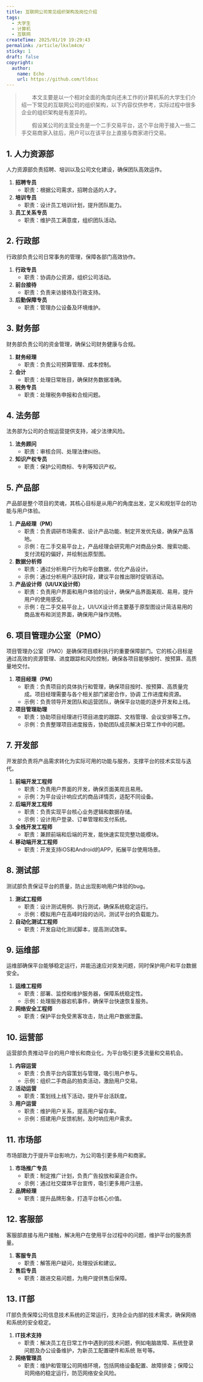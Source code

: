 ```yaml
---
title: 互联网公司常见组织架构及岗位介绍
tags:
  - 大学生
  - 计算机
  - 互联网
createTime: 2025/01/19 19:29:43
permalink: /article/lkxlm4cm/
sticky: 1
draft: false
copyright:
  author:
    name: Echo
    url: https://github.com/tldssc
---
```


> <p style="text-indent: 2em;">本文主要是以一个相对全面的角度向还未工作的计算机系的大学生们介绍一下常见的互联网公司的组织架构，以下内容仅供参考，实际过程中很多企业的组织架构是有差异的。</p>
> <p style="text-indent: 2em;">假设某公司的主营业务是一个二手交易平台，这个平台用于接入一些二手交易商家入驻后，用户可以在该平台上直接与商家进行交易。</p>

## 1. 人力资源部

人力资源部负责招聘、培训以及公司文化建设，确保团队高效运作。

1. **招聘专员**
    - 职责：根据公司需求，招聘合适的人才。
2. **培训专员**
    - 职责：设计员工培训计划，提升团队能力。
3. **员工关系专员**
    - 职责：维护员工满意度，组织团队活动。

## 2. 行政部

行政部负责公司日常事务的管理，保障各部门高效协作。

1. **行政专员**
    - 职责：协调办公资源，组织公司活动。
2. **前台接待**
    - 职责：负责来访接待及行政支持。
3. **后勤保障专员**
    - 职责：管理办公设备及环境维护。

## 3. 财务部

财务部负责公司的资金管理，确保公司财务健康与合规。

1. **财务经理**
    - 职责：负责公司预算管理、成本控制。
2. **会计**
    - 职责：处理日常账目，确保财务数据准确。
3. **税务专员**
    - 职责：处理税务申报和合规问题。

## 4. 法务部

法务部为公司的合规运营提供支持，减少法律风险。

1. **法务顾问**
    - 职责：审核合同、处理法律纠纷。
2. **知识产权专员**
    - 职责：保护公司商标、专利等知识产权。

## 5. 产品部

产品部是整个项目的灵魂，其核心目标是从用户的角度出发，定义和规划平台的功能与用户体验。

1. **产品经理（PM）**
    - 职责：负责调研市场需求、设计产品功能、制定开发优先级，确保产品落地。
    - 示例：在二手交易平台上，产品经理会研究用户对商品分类、搜索功能、支付流程的偏好，并绘制出原型图。
2. **数据分析师**
    - 职责：通过分析用户行为和平台数据，优化产品设计。
    - 示例：通过分析用户活跃时段，建议平台推出限时促销活动。
3. **产品设计师（UI/UX设计师）**
    - 职责：负责用户界面和用户体验的设计，确保产品界面美观、易用，提升用户的使用感受。
    - 示例：在二手交易平台上，UI/UX设计师主要基于原型图设计简洁易用的商品发布和浏览界面，确保用户操作流畅。

## 6. 项目管理办公室（PMO）

项目管理办公室（PMO）是确保项目顺利执行的重要保障部门。它的核心目标是通过高效的资源管理、进度跟踪和风险控制，确保各项目能够按时、按预算、高质量地交付。

1. **项目经理（PM）**
    - 职责：负责项目的具体执行和管理，确保项目按时、按预算、高质量完成。项目经理需要与各个相关部门紧密合作，协调	 工作进度和资源。
    - 示例：负责领导开发团队和运营团队，确保平台功能的逐步开发和上线。
2. **项目管理助理**
    - 职责：协助项目经理进行项目进度的跟踪、文档管理、会议安排等工作。
    - 示例：负责整理项目进度报告，协助团队成员解决日常工作中的问题。

## 7. 开发部

开发部负责将产品需求转化为实际可用的功能与服务，支撑平台的技术实现与迭代。

1. **前端开发工程师**
    - 职责：负责用户界面的开发，确保页面美观且易用。
    - 示例：为平台设计响应式的商品详情页，适配不同设备。
2. **后端开发工程师**
    - 职责：负责实现平台核心业务逻辑和数据存储。
    - 示例：设计用户登录、订单管理和支付系统。
3. **全栈开发工程师**
    - 职责：兼顾前端和后端的开发，能快速实现完整功能模块。
4. **移动端开发工程师**
    - 职责：开发支持iOS和Android的APP，拓展平台使用场景。

## 8. 测试部

测试部负责保证平台的质量，防止出现影响用户体验的bug。

1. **测试工程师**
    - 职责：设计测试用例、执行测试，确保系统稳定运行。
    - 示例：模拟用户在高峰时段的访问，测试平台的负载能力。
2. **自动化测试工程师**
    - 职责：开发自动化测试脚本，提高测试效率。

## 9. 运维部

运维部确保平台能够稳定运行，并能迅速应对突发问题，同时保护用户和平台数据安全。

1. **运维工程师**
    - 职责：部署、监控和维护服务器，保障系统稳定性。
    - 示例：处理服务器宕机事件，确保平台快速恢复服务。
2. **网络安全工程师**
    - 职责：保护平台免受黑客攻击，防止用户数据泄露。

## 10. 运营部

运营部负责推动平台的用户增长和商业化，为平台吸引更多流量和交易机会。

1. **内容运营**
    - 职责：负责平台内容策划与管理，吸引用户参与。
    - 示例：组织二手商品的拍卖活动，激励用户交易。
2. **活动运营**
    - 职责：策划线上线下活动，提升平台活跃度。
3. **用户运营**
    - 职责：维护用户关系，提高用户留存率。
    - 示例：搭建用户反馈机制，及时响应用户需求。

## 11. 市场部

市场部致力于提升平台影响力，为公司吸引更多用户和商家。

1. **市场推广专员**
    - 职责：制定推广计划，负责广告投放和渠道合作。
    - 示例：通过社交媒体平台宣传，吸引更多用户注册。
2. **品牌经理**
    - 职责：提升品牌形象，打造平台核心价值。

## 12. 客服部

客服部直接与用户接触，解决用户在使用平台过程中的问题，维护平台的服务质量。

1. **客服专员**
    - 职责：解答用户疑问，处理投诉和建议。
2. **售后专员**
    - 职责：跟进交易问题，为用户提供售后保障。

## 13. IT部

IT部负责保障公司信息技术系统的正常运行，支持企业内部的技术需求，确保网络和系统的安全稳定。

1. **IT技术支持**
    - 职责：解决员工在日常工作中遇到的技术问题，例如电脑故障、系统登录问题及办公设备维护，为新员工配置硬件和系统	 账号等。
2. **网络管理员**
    - 职责：维护和管理公司网络环境，包括网络设备配置、故障排查；保障公司网络的稳定运行，防范网络安全风险。
